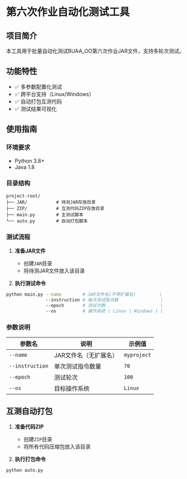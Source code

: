 # 第六次作业自动化测试工具

## 项目简介
本工具用于批量自动化测试BUAA_OO第六次作业JAR文件，支持多轮次测试。

## 功能特性
- ✅ 多参数配置化测试
- ✅ 跨平台支持（Linux/Windows）
- ✅ 自动打包互测代码
- ✅ 测试结果可视化

## 使用指南

### 环境要求
- Python 3.8+
- Java 1.8

### 目录结构
```
project-root/
├── JAR/           # 待测JAR存放目录
├── ZIP/           # 互测代码ZIP存放目录
├── main.py        # 主测试脚本
└── auto.py        # 自动打包脚本
```
### 测试流程
1. **准备JAR文件**
   - 创建`JAR`目录
   - 将待测JAR文件放入该目录

2. **执行测试命令**
```bash
python main.py --name        # JAR文件名(不带扩展名)         \
               --instruction # 每次测试指令数                \
               --epoch       # 测试次数                     \
               --os          # 操作系统 ( Linux | Windows ) \
```

### 参数说明
| 参数名          | 说明                  | 示例值      |
| --------------- | --------------------- | ----------- |
| `--name`        | JAR文件名（无扩展名） | `myproject` |
| `--instruction` | 单次测试指令数量      | `70`        |
| `--epoch`       | 测试轮次              | `100`       |
| `--os`          | 目标操作系统          | `Linux`     |

## 互测自动打包
1. **准备代码ZIP**
   - 创建`ZIP`目录
   - 将所有代码压缩包放入该目录

2. **执行打包命令**
```bash
python auto.py
```
